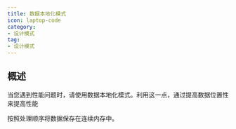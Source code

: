 ```yaml
---
title: 数据本地化模式
icon: laptop-code
category:
- 设计模式
tag:
- 设计模式
---
```


## 概述

当您遇到性能问题时，请使用数据本地化模式。利用这一点，通过提高数据位置性来提高性能

按照处理顺序将数据保存在连续内存中。

